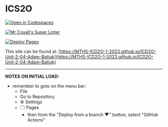 # ICS2O

[![Open in Codespaces](https://classroom.github.com/assets/launch-codespace-7f7980b617ed060a017424585567c406b6ee15c891e84e1186181d67ecf80aa0.svg)](https://classroom.github.com/open-in-codespaces?assignment_repo_id=14413790)

[![Mr Coxall's Super Linter](https://github.com/MTHS-ICD2O-1-2023/ICD2O-Unit-2-04-Adam-Batiuk/workflows/Mr%20Coxall's%20Super%20Linter/badge.svg)](https://github.com/MTHS-ICD2O-1-2023/ICD2O-Unit-2-04-Adam-Batiuk/actions)

[![Deploy Pages](https://github.com/MTHS-ICD2O-1-2023/ICD2O-Unit-2-04-Adam-Batiuk/workflows/Deploy%20Pages/badge.svg)](https://github.com/MTHS-ICD2O-1-2023/ICD2O-Unit-2-04-Adam-Batiuk/actions)

This site can be found at: [https://MTHS-ICD2O-1-2023.github.io/ICD2O-Unit-2-04-Adam-Batiuk](https://MTHS-ICD2O-1-2023.github.io/ICD2O-Unit-2-04-Adam-Batiuk)

---

**NOTES ON INITIAL LOAD:**
- remember to goto on the menu bar:
  - File
  - Go to Repository
  - ⚙ Settings
  - 🗔 Pages
    - then from the "Deploy from a branch ▼" button, select "GitHub Actions"
